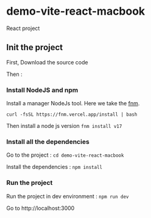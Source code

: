 # demo-vite-react-macbook
React project

 ## Init the project
 
 First, Download the source code
 
 Then :
 
 ### Install NodeJS and npm
 
 Install a manager NodeJs tool. Here we take the [fnm](https://github.com/Schniz/fnm).
 
 `curl -fsSL https://fnm.vercel.app/install | bash`
 
 Then install a node js version 
 `fnm install v17`
 
 
### Install all the dependencies

Go to the project : `cd demo-vite-react-macbook`

Install the dependencies : `npm install`

### Run the project

Run the project in dev environment : `npm run dev`

Go to http://localhost:3000
